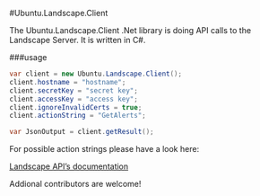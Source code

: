 #Ubuntu.Landscape.Client

The Ubuntu.Landscape.Client .Net library is doing API calls to the Landscape Server. It is written in C#.

###usage

```c#
var client = new Ubuntu.Landscape.Client();
client.hostname = "hostname";
client.secretKey = "secret key";
client.accessKey = "access key";
client.ignoreInvalidCerts = true;
client.actionString = "GetAlerts";

var JsonOutput = client.getResult();
```

For possible action strings please have a look here:

[Landscape API’s documentation](https://landscape.canonical.com/static/doc/api/#getting-started-with-the-api)

Addional contributors are welcome!
